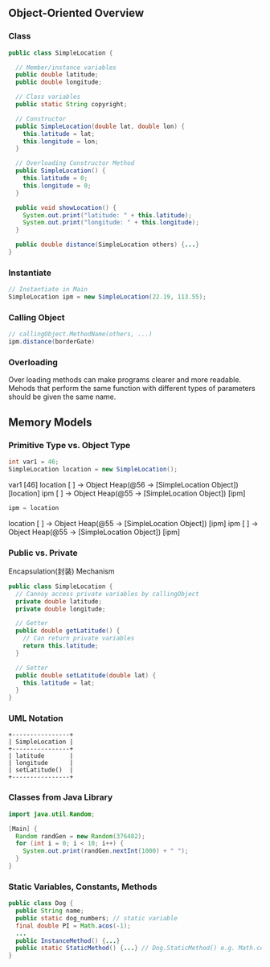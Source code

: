 ## Object-Oriented Overview
### Class
```java
public class SimpleLocation {

  // Member/instance variables
  public double latitude;
  public double longitude;

  // Class variables
  public static String copyright;

  // Constructor
  public SimpleLocation(double lat, double lon) {
    this.latitude = lat;
    this.longitude = lon;
  }

  // Overloading Constructor Method
  public SimpleLocation() {
    this.latitude = 0;
    this.longitude = 0;
  }

  public void showLocation() {
    System.out.print("latitude: " + this.latitude);
    System.out.print("longitude: " + this.longitude);
  }

  public double distance(SimpleLocation others) {...}
}
```

### Instantiate
```java
// Instantiate in Main
SimpleLocation ipm = new SimpleLocation(22.19, 113.55);
```

### Calling Object
```java
// callingObject.MethodName(others, ...)
ipm.distance(borderGate)
```

### Overloading
Over loading methods can make programs clearer and more readable.
Mehods that perform the same function with different types of
parameters should be given the same name.

## Memory Models
### Primitive Type vs. Object Type
```java
int var1 = 46;
SimpleLocation location = new SimpleLocation();
```
var1     [46]
location [  ] -> Object Heap(@56 -> [SimpleLocation Object]) [location]
ipm      [  ] -> Object Heap(@55 -> [SimpleLocation Object]) [ipm]
```java
ipm = location
```
location [  ] -> Object Heap(@55 -> [SimpleLocation Object]) [ipm]
ipm      [  ] -> Object Heap(@55 -> [SimpleLocation Object]) [ipm]

### Public vs. Private
Encapsulation(封装) Mechanism
```java
public class SimpleLocation {
  // Cannoy access private variables by callingObject
  private double latitude;
  private double longitude;

  // Getter
  public double getLatitude() {
    // Can return private variables
    return this.latitude;
  }

  // Setter
  public double setLatitude(double lat) {
    this.latitude = lat;
  }
}
```

### UML Notation
```
+----------------+
| SimpleLocation |
+----------------+
| latitude       |
| longitude      |
| setLatitude()  |
+----------------+
```

### Classes from Java Library
```java
import java.util.Random;

[Main] {
  Random randGen = new Random(376482);
  for (int i = 0; i < 10; i++) {
    System.out.print(randGen.nextInt(1000) + " ");
  }
}
```

### Static Variables, Constants, Methods
```java
public class Dog {
  public String name;
  public static dog_numbers; // static variable
  final double PI = Math.acos(-1);
  ...
  public InstanceMethod() {...}
  public static StaticMethod() {...} // Dog.StaticMethod() e.g. Math.cos(x)
}
```


